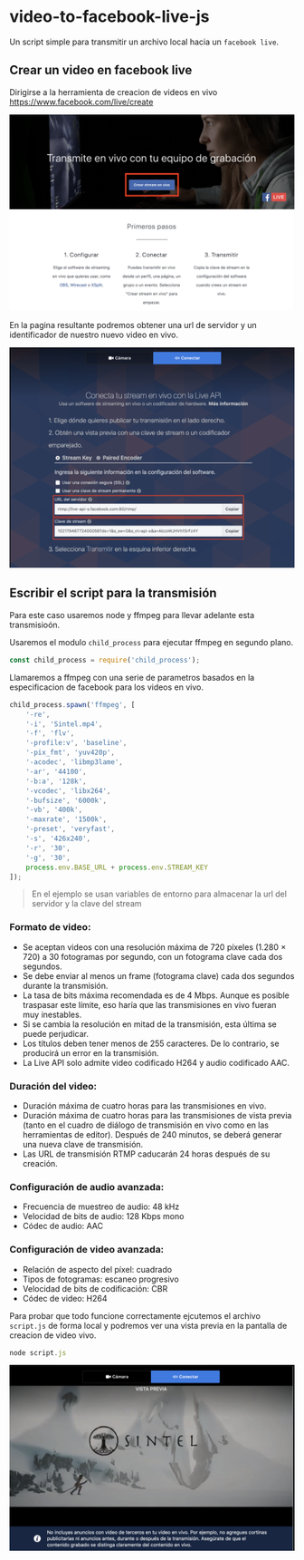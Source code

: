 # video-to-facebook-live-js
Un script simple para transmitir un archivo local hacia un `facebook live`.

## Crear un video en facebook live 

Dirigirse a la herramienta de creacion de videos en vivo https://www.facebook.com/live/create

![facebook-live-creator](images/FacebookLiveCreator.png)

En la pagina resultante podremos obtener una url de servidor y un identificador de nuestro nuevo video en vivo.

![facebook-stream-video](images/StreamVideo.png)

## Escribir el script para la transmisión

Para este caso usaremos node y ffmpeg para llevar adelante esta transmisioón.


Usaremos el modulo `child_process` para ejecutar ffmpeg en segundo plano.

```javascript
const child_process = require('child_process');
```

Llamaremos a ffmpeg con una serie de parametros basados en la especificacion de facebook para los videos en vivo.

```javascript
child_process.spawn('ffmpeg', [
    '-re',
    '-i', 'Sintel.mp4',
    '-f', 'flv',
    '-profile:v', 'baseline',
    '-pix_fmt', 'yuv420p',
    '-acodec', 'libmp3lame',
    '-ar', '44100',
    '-b:a', '128k',
    '-vcodec', 'libx264',
    '-bufsize', '6000k',
    '-vb', '400k', 
    '-maxrate', '1500k',
    '-preset', 'veryfast',
    '-s', '426x240',
    '-r', '30',
    '-g', '30',
    process.env.BASE_URL + process.env.STREAM_KEY
]);
```

> En el ejemplo se usan variables de entorno para almacenar la url del servidor y la clave del stream

### Formato de video:

- Se aceptan videos con una resolución máxima de 720 píxeles (1.280 × 720) a 30 fotogramas por segundo, con un fotograma clave cada dos segundos.
- Se debe enviar al menos un frame (fotograma clave) cada dos segundos durante la transmisión.
- La tasa de bits máxima recomendada es de 4 Mbps. Aunque es posible traspasar este límite, eso haría que las transmisiones en vivo fueran muy inestables.
- Si se cambia la resolución en mitad de la transmisión, esta última se puede perjudicar.
- Los títulos deben tener menos de 255 caracteres. De lo contrario, se producirá un error en la transmisión.
- La Live API solo admite video codificado H264 y audio codificado AAC.

### Duración del video:

- Duración máxima de cuatro horas para las transmisiones en vivo.
- Duración máxima de cuatro horas para las transmisiones de vista previa (tanto en el cuadro de diálogo de transmisión en vivo como en las herramientas de editor). Después de 240 minutos, se deberá generar una nueva clave de transmisión.
- Las URL de transmisión RTMP caducarán 24 horas después de su creación.

### Configuración de audio avanzada:

- Frecuencia de muestreo de audio: 48 kHz
- Velocidad de bits de audio: 128 Kbps mono
- Códec de audio: AAC

### Configuración de video avanzada:

- Relación de aspecto del píxel: cuadrado
- Tipos de fotogramas: escaneo progresivo
- Velocidad de bits de codificación: CBR
- Códec de video: H264

Para probar que todo funcione correctamente ejcutemos el archivo `script.js` de forma local y podremos ver una vista previa en la pantalla de creacion de video vivo.

```javascript
node script.js
```

![facebook-stream-video](images/SintelPreview.png)